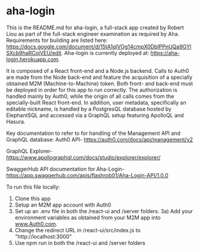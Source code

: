 # aha-login
This is the README.md for aha-login, a full-stack app created by Robert Liou as part of the full-stack engineer examination as required by Aha. Requirements for building are listed here: https://docs.google.com/document/d/15tA1qlVOg14cmpX0DbIPPnUQa9GYlSXcb9haRCojVEU/edit.
Aha-login is currently deployed at: https://aha-login.herokuapp.com.

It is composed of a React front-end and a Node.js backend. Calls to Auth0 are made from the Node back-end and feature the acquisition of a specially obtained M2M (Machine-to-Machine) token. Both front- and back-end must be deployed in order for this app to run correctly. The authorization is handled mainly by Auth0, while the origin of all calls comes from the specially-built React front-end. In addition, user metadata, specifically an editable nickname, is handled by a PostgresQL database hosted by ElephantSQL and accessed via a GraphQL setup featuring ApolloQL and Hasura.

Key documentation to refer to for handling of the Management API and GraphQL database:
Auth0 API-
https://auth0.com/docs/api/management/v2

GraphQL Explorer-
https://www.apollographql.com/docs/studio/explorer/explorer/

SwaggerHub API documentation for Aha-Login-
https://app.swaggerhub.com/apis/flashrob01/Aha-Login-API/1.0.0

To run this file locally:

1) Clone this app
2) Setup an M2M app account with Auth0
3) Set up an .env file in both the /react-ui and /server folders.
3a) Add your environment variables as obtained from your M2M app into www.Auth0.com.
4) Change the redirect URL in /react-ui/src/index.js to "http://localhost:3000"
5) Use npm run in both the /react-ui and /server folders
